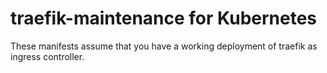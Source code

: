 # traefik-maintenance for Kubernetes

These manifests assume that you have a working deployment of traefik as ingress controller.
